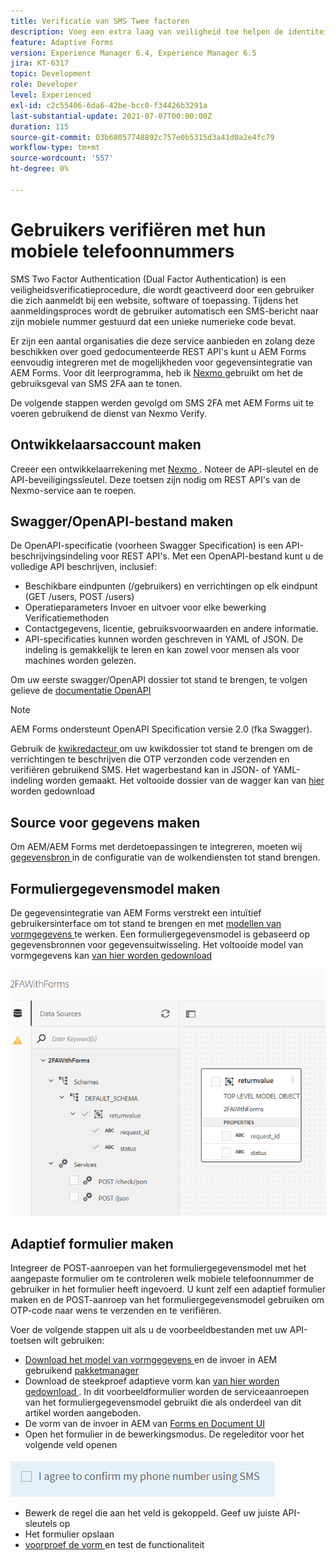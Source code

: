```yaml
---
title: Verificatie van SMS Twee factoren
description: Voeg een extra laag van veiligheid toe helpen de identiteit van een gebruiker bevestigen wanneer zij bepaalde activiteiten willen uitvoeren
feature: Adaptive Forms
version: Experience Manager 6.4, Experience Manager 6.5
jira: KT-6317
topic: Development
role: Developer
level: Experienced
exl-id: c2c55406-6da6-42be-bcc0-f34426b3291a
last-substantial-update: 2021-07-07T00:00:00Z
duration: 115
source-git-commit: 03b68057748892c757e0b5315d3a41d0a2e4fc79
workflow-type: tm+mt
source-wordcount: '557'
ht-degree: 0%

---
```


# Gebruikers verifiëren met hun mobiele telefoonnummers

SMS Two Factor Authentication (Dual Factor Authentication) is een veiligheidsverificatieprocedure, die wordt geactiveerd door een gebruiker die zich aanmeldt bij een website, software of toepassing. Tijdens het aanmeldingsproces wordt de gebruiker automatisch een SMS-bericht naar zijn mobiele nummer gestuurd dat een unieke numerieke code bevat.

Er zijn een aantal organisaties die deze service aanbieden en zolang deze beschikken over goed gedocumenteerde REST API&#39;s kunt u AEM Forms eenvoudig integreren met de mogelijkheden voor gegevensintegratie van AEM Forms. Voor dit leerprogramma, heb ik [ Nexmo ](https://developer.nexmo.com/verify/overview) gebruikt om het de gebruiksgeval van SMS 2FA aan te tonen.

De volgende stappen werden gevolgd om SMS 2FA met AEM Forms uit te voeren gebruikend de dienst van Nexmo Verify.

## Ontwikkelaarsaccount maken

Creeer een ontwikkelaarrekening met [ Nexmo ](https://dashboard.nexmo.com/sign-in). Noteer de API-sleutel en de API-beveiligingssleutel. Deze toetsen zijn nodig om REST API&#39;s van de Nexmo-service aan te roepen.

## Swagger/OpenAPI-bestand maken

De OpenAPI-specificatie (voorheen Swagger Specification) is een API-beschrijvingsindeling voor REST API&#39;s. Met een OpenAPI-bestand kunt u de volledige API beschrijven, inclusief:

* Beschikbare eindpunten (/gebruikers) en verrichtingen op elk eindpunt (GET /users, POST /users)
* Operatieparameters Invoer en uitvoer voor elke bewerking
Verificatiemethoden
* Contactgegevens, licentie, gebruiksvoorwaarden en andere informatie.
* API-specificaties kunnen worden geschreven in YAML of JSON. De indeling is gemakkelijk te leren en kan zowel voor mensen als voor machines worden gelezen.

Om uw eerste swagger/OpenAPI dossier tot stand te brengen, te volgen gelieve de [ documentatie OpenAPI ](https://swagger.io/docs/specification/2-0/basic-structure/)

>[!NOTE]
> AEM Forms ondersteunt OpenAPI Specification versie 2.0 (fka Swagger).

Gebruik de [ kwikredacteur ](https://editor.swagger.io/) om uw kwikdossier tot stand te brengen om de verrichtingen te beschrijven die OTP verzonden code verzenden en verifiëren gebruikend SMS. Het wagerbestand kan in JSON- of YAML-indeling worden gemaakt. Het voltooide dossier van de wagger kan van [ hier ](assets/two-factore-authentication-swagger.zip) worden gedownload

## Source voor gegevens maken

Om AEM/AEM Forms met derdetoepassingen te integreren, moeten wij [ gegevensbron ](https://experienceleague.adobe.com/docs/experience-manager-learn/forms/ic-web-channel-tutorial/parttwo.html) in de configuratie van de wolkendiensten tot stand brengen.

## Formuliergegevensmodel maken

De gegevensintegratie van AEM Forms verstrekt een intuïtief gebruikersinterface om tot stand te brengen en met [ modellen van vormgegevens ](https://experienceleague.adobe.com/docs/experience-manager-65/forms/form-data-model/create-form-data-models.html) te werken. Een formuliergegevensmodel is gebaseerd op gegevensbronnen voor gegevensuitwisseling.
Het voltooide model van vormgegevens kan [ van hier worden gedownload ](assets/sms-2fa-fdm.zip)

![ fdm ](assets/2FA-fdm.PNG)

## Adaptief formulier maken

Integreer de POST-aanroepen van het formuliergegevensmodel met het aangepaste formulier om te controleren welk mobiele telefoonnummer de gebruiker in het formulier heeft ingevoerd. U kunt zelf een adaptief formulier maken en de POST-aanroep van het formuliergegevensmodel gebruiken om OTP-code naar wens te verzenden en te verifiëren.

Voer de volgende stappen uit als u de voorbeeldbestanden met uw API-toetsen wilt gebruiken:

* [ Download het model van vormgegevens ](assets/sms-2fa-fdm.zip) en de invoer in AEM gebruikend [ pakketmanager ](http://localhost:4502/crx/packmgr/index.jsp)
* Download de steekproef adaptieve vorm kan [ van hier worden gedownload ](assets/sms-2fa-verification-af.zip). In dit voorbeeldformulier worden de serviceaanroepen van het formuliergegevensmodel gebruikt die als onderdeel van dit artikel worden aangeboden.
* De vorm van de invoer in AEM van [ Forms en Document UI ](http://localhost:4502/aem/forms.html/content/dam/formsanddocuments)
* Open het formulier in de bewerkingsmodus. De regeleditor voor het volgende veld openen

![ sms-send ](assets/check-sms.PNG)

* Bewerk de regel die aan het veld is gekoppeld. Geef uw juiste API-sleutels op
* Het formulier opslaan
* [ voorproef de vorm ](http://localhost:4502/content/dam/formsanddocuments/sms-2fa-verification/jcr:content?wcmmode=disabled) en test de functionaliteit

